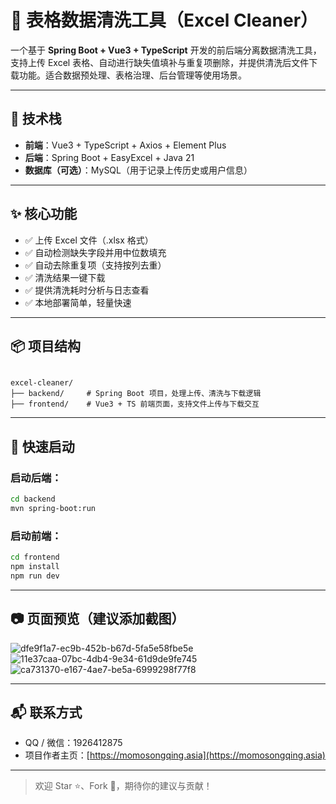 




# 🧹 表格数据清洗工具（Excel Cleaner）

一个基于 **Spring Boot + Vue3 + TypeScript** 开发的前后端分离数据清洗工具，支持上传 Excel 表格、自动进行缺失值填补与重复项删除，并提供清洗后文件下载功能。适合数据预处理、表格治理、后台管理等使用场景。

---

## 🔧 技术栈

- **前端**：Vue3 + TypeScript + Axios + Element Plus
- **后端**：Spring Boot + EasyExcel + Java 21
- **数据库（可选）**：MySQL（用于记录上传历史或用户信息）

---

## ✨ 核心功能

- ✅ 上传 Excel 文件（.xlsx 格式）
- ✅ 自动检测缺失字段并用中位数填充
- ✅ 自动去除重复项（支持按列去重）
- ✅ 清洗结果一键下载
- ✅ 提供清洗耗时分析与日志查看
- ✅ 本地部署简单，轻量快速

---

## 📦 项目结构

```

excel-cleaner/
├── backend/     # Spring Boot 项目，处理上传、清洗与下载逻辑
├── frontend/    # Vue3 + TS 前端页面，支持文件上传与下载交互

````

---

## 🚀 快速启动

### 启动后端：

```bash
cd backend
mvn spring-boot:run
````

### 启动前端：

```bash
cd frontend
npm install
npm run dev
```

---

## 📷 页面预览（建议添加截图）
![dfe9f1a7-ec9b-452b-b67d-5fa5e58fbe5e](https://github.com/user-attachments/assets/cf150826-72d4-4e4b-9331-a0d1f4a682e3)
![11e37caa-07bc-4db4-9e34-61d9de9fe745](https://github.com/user-attachments/assets/585af4e7-dd0a-43d8-8299-c77942c7f4aa)
![ca731370-e167-4ae7-be5a-6999298f77f8](https://github.com/user-attachments/assets/e89682b8-90c8-40d2-b33a-d8153883db53)



---

## 📬 联系方式

* QQ / 微信：1926412875
* 项目作者主页：[https://momosongqing.asia](https://momosongqing.asia)

---

> 欢迎 Star ⭐、Fork 🔁，期待你的建议与贡献！

```



